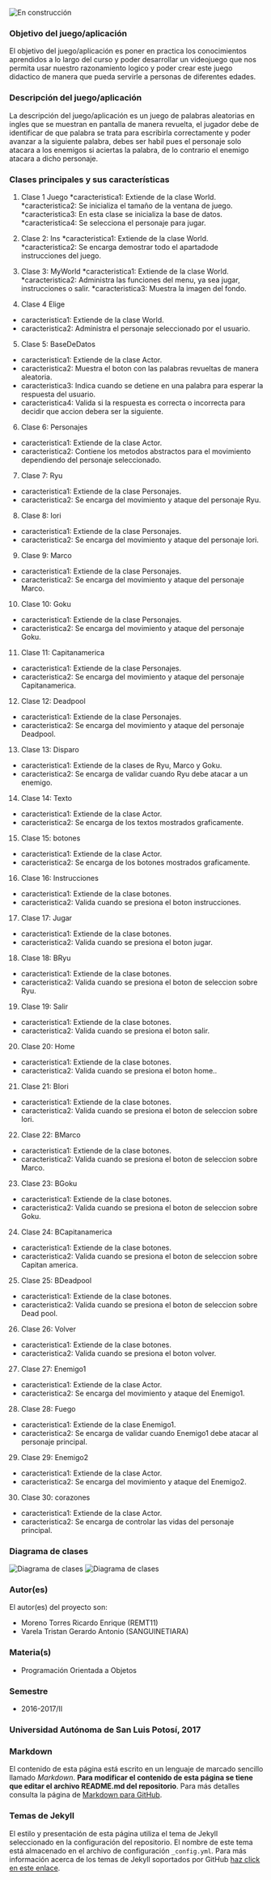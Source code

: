![En construcción](https://lh3.googleusercontent.com/--sa5iZnS9Ts/WSvIMCDKt3I/AAAAAAAAAeg/75AyokLQWD8ZLKP7fEe2fZLrbK_LfdFfgCL0B/w530-d-h290-p-rw/367b0555-9174-4ad8-956d-a40be4cd67d4.jpg)

### Objetivo del juego/aplicación
El objetivo del juego/aplicación es poner en practica los conocimientos aprendidos a  lo largo del curso y poder desarrollar un videojuego que nos permita usar nuestro razonamiento logico y poder crear este juego didactico de manera que pueda servirle a personas de diferentes edades.

### Descripción del juego/aplicación
La descripción del juego/aplicación es un juego de palabras aleatorias en ingles que se muestran en pantalla de manera revuelta, el jugador debe de identificar de que palabra se trata para escribirla correctamente y poder avanzar a la siguiente palabra, debes ser habil pues el personaje solo atacara a los enemigos si aciertas la palabra, de lo contrario el enemigo atacara a dicho personaje.

### Clases principales y sus características
1. Clase 1 Juego
 *caracteristica1: Extiende de la clase World.
 *caracteristica2: Se inicializa el tamaño de la ventana de juego.
 *caracteristica3: En esta clase se inicializa la base de datos.
 *caracteristica4: Se selecciona el personaje para jugar.

2. Clase 2: Ins
 *caracteristica1: Extiende de la clase World.
 *caracteristica2: Se encarga demostrar todo el apartadode instrucciones del juego.

3. Clase 3: MyWorld 
 *caracteristica1: Extiende de la clase World.
 *caracteristica2: Administra las funciones del menu, ya sea jugar, instrucciones o salir.
 *caracteristica3: Muestra la imagen del fondo.

4. Clase 4 Elige
* caracteristica1: Extiende de la clase World.
* caracteristica2: Administra el personaje seleccionado por el usuario.

5. Clase 5: BaseDeDatos
* caracteristica1: Extiende de la clase Actor.
* caracteristica2: Muestra el boton con las palabras revueltas de manera aleatoria. 
* caracteristica3: Indica cuando se detiene en una palabra para esperar la respuesta del usuario.
* caracteristica4: Valida si la respuesta es correcta o incorrecta para decidir que accion debera ser la siguiente.

6. Clase 6: Personajes
* caracteristica1: Extiende de la clase Actor.
* caracteristica2: Contiene los metodos abstractos para el movimiento dependiendo del personaje seleccionado.


7. Clase 7: Ryu
* caracteristica1: Extiende de la clase Personajes.
* caracteristica2: Se encarga del movimiento y ataque del personaje Ryu.

8. Clase 8: Iori
* caracteristica1: Extiende de la clase Personajes.
* caracteristica2: Se encarga del movimiento y ataque del personaje Iori.

9. Clase 9: Marco
* caracteristica1: Extiende de la clase Personajes.
* caracteristica2: Se encarga del movimiento y ataque del personaje Marco.

10. Clase 10: Goku
* caracteristica1: Extiende de la clase Personajes.
* caracteristica2: Se encarga del movimiento y ataque del personaje Goku.

11. Clase 11: Capitanamerica
* caracteristica1: Extiende de la clase Personajes.
* caracteristica2: Se encarga del movimiento y ataque del personaje Capitanamerica.

12. Clase 12: Deadpool
* caracteristica1: Extiende de la clase Personajes.
* caracteristica2: Se encarga del movimiento y ataque del personaje Deadpool.

13. Clase 13: Disparo
* caracteristica1: Extiende de la clases de Ryu, Marco y Goku.
* caracteristica2: Se encarga de validar cuando Ryu debe atacar a un enemigo.

14. Clase 14: Texto
* caracteristica1: Extiende de la clase Actor.
* caracteristica2: Se encarga de los textos mostrados graficamente.

15. Clase 15: botones
* caracteristica1: Extiende de la clase Actor.
* caracteristica2: Se encarga de los botones mostrados graficamente.

16. Clase 16: Instrucciones
* caracteristica1: Extiende de la clase botones.
* caracteristica2: Valida cuando se presiona el boton instrucciones.

17. Clase 17: Jugar
* caracteristica1: Extiende de la clase botones.
* caracteristica2: Valida cuando se presiona el boton jugar.

18. Clase 18: BRyu
* caracteristica1: Extiende de la clase botones.
* caracteristica2: Valida cuando se presiona el boton de seleccion sobre Ryu.

19. Clase 19: Salir
* caracteristica1: Extiende de la clase botones.
* caracteristica2: Valida cuando se presiona el boton salir.

20. Clase 20: Home
* caracteristica1: Extiende de la clase botones.
* caracteristica2: Valida cuando se presiona el boton home..

21. Clase 21: BIori
* caracteristica1: Extiende de la clase botones.
* caracteristica2: Valida cuando se presiona el boton de seleccion sobre Iori.

22. Clase 22: BMarco
* caracteristica1: Extiende de la clase botones.
* caracteristica2: Valida cuando se presiona el boton de seleccion sobre Marco.

23. Clase 23: BGoku
* caracteristica1: Extiende de la clase botones.
* caracteristica2: Valida cuando se presiona el boton de seleccion sobre Goku.

24. Clase 24: BCapitanamerica
* caracteristica1: Extiende de la clase botones.
* caracteristica2: Valida cuando se presiona el boton de seleccion sobre Capitan america.

25. Clase 25: BDeadpool
* caracteristica1: Extiende de la clase botones.
* caracteristica2: Valida cuando se presiona el boton de seleccion sobre Dead pool.

26. Clase 26: Volver
* caracteristica1: Extiende de la clase botones.
* caracteristica2: Valida cuando se presiona el boton volver.

27. Clase 27: Enemigo1
* caracteristica1: Extiende de la clase Actor.
* caracteristica2: Se encarga del movimiento y ataque del Enemigo1.

28. Clase 28: Fuego
* caracteristica1: Extiende de la clase Enemigo1.
* caracteristica2: Se encarga de validar cuando Enemigo1 debe atacar al personaje principal.

29. Clase 29: Enemigo2
* caracteristica1: Extiende de la clase Actor.
* caracteristica2: Se encarga del movimiento y ataque del Enemigo2.

30. Clase 30: corazones
* caracteristica1: Extiende de la clase Actor.
* caracteristica2: Se encarga de controlar las vidas del personaje principal.

### Diagrama de clases
![Diagrama de clases](https://lh3.googleusercontent.com/-bb3UWzXWgyc/WSvJFzZJDtI/AAAAAAAAAfY/VZYKiU0RZyUFxmFtSfHMC7kcUdHZdz_dgCL0B/w530-d-h398-p-rw/uml1.png)
![Diagrama de clases](https://lh3.googleusercontent.com/-bIrBUnrlrwQ/WSvJueL0zJI/AAAAAAAAAgc/bzWHD2ol8joQJsFy_jAWkUZ8ZQjO-HmCgCL0B/w530-d-h398-p-rw/uml2.png)

### Autor(es)
El autor(es) del proyecto son:
- Moreno Torres Ricardo Enrique (REMT11)
- Varela Tristan Gerardo Antonio (SANGUINETIARA)

### Materia(s)
- Programación Orientada a Objetos

### Semestre
- 2016-2017/II

### Universidad Autónoma de San Luis Potosí, 2017

### Markdown
El contenido de esta página está escrito en un lenguaje de marcado sencillo llamado _Markdown_. **Para modificar el contenido de esta página se tiene que editar el archivo README.md del repositorio**. Para más detalles consulta la página de [Markdown para GitHub](https://guides.github.com/features/mastering-markdown/).

### Temas de Jekyll
El estilo y presentación de esta página utiliza el tema de Jekyll seleccionado en la configuración del repositorio. El nombre de este tema está almacenado en el archivo de configuración `_config.yml`. Para más información acerca de los temas de Jekyll soportados por GitHub [haz click en este enlace](https://pages.github.com/themes/).
